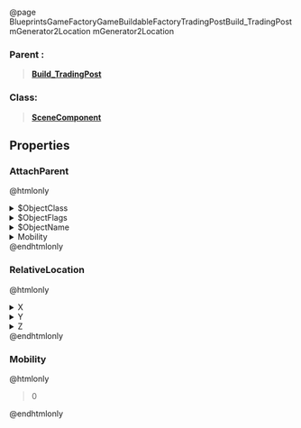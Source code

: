 @page BlueprintsGameFactoryGameBuildableFactoryTradingPostBuild_TradingPostmGenerator2Location mGenerator2Location
### Parent :
<b><a href="_blueprints_game_factory_game_buildable_factory_trading_post_build__trading_post.html"><blockquote>Build_TradingPost</blockquote></a></b>
### Class:
<b><a href="_class_script_scene_component.html"><blockquote>SceneComponent</blockquote></a></b>
## Properties
### AttachParent
@htmlonly
<details>
 <summary>$ObjectClass</summary>
<b><a href="_class_script_scene_component.html"><blockquote>SceneComponent</blockquote></a></b>
</details>
<details>
 <summary>$ObjectFlags</summary>
<blockquote>2883617</blockquote>
</details>
<details>
 <summary>$ObjectName</summary>
<blockquote>RootComponent</blockquote>
</details>
<details>
 <summary>Mobility</summary>
<blockquote>0</blockquote>
</details>
@endhtmlonly

### RelativeLocation
@htmlonly
<details>
 <summary>X</summary>
<blockquote>-190</blockquote>
</details>
<details>
 <summary>Y</summary>
<blockquote>-1098.482421875</blockquote>
</details>
<details>
 <summary>Z</summary>
<blockquote>90</blockquote>
</details>
@endhtmlonly

### Mobility
@htmlonly
<blockquote>0</blockquote>
@endhtmlonly

